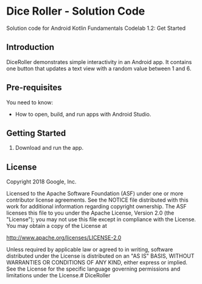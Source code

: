Dice Roller - Solution Code
===========================

Solution code for Android Kotlin Fundamentals Codelab 1.2: Get Started

Introduction
------------

DiceRoller demonstrates simple interactivity in an Android app.
It contains one button that updates a text view with a random
value between 1 and 6.

Pre-requisites
--------------

You need to know:
- How to open, build, and run apps with Android Studio.


Getting Started
---------------

1. Download and run the app.

License
-------

Copyright 2018 Google, Inc.

Licensed to the Apache Software Foundation (ASF) under one or more contributor
license agreements.  See the NOTICE file distributed with this work for
additional information regarding copyright ownership.  The ASF licenses this
file to you under the Apache License, Version 2.0 (the "License"); you may not
use this file except in compliance with the License.  You may obtain a copy of
the License at

  http://www.apache.org/licenses/LICENSE-2.0

Unless required by applicable law or agreed to in writing, software
distributed under the License is distributed on an "AS IS" BASIS, WITHOUT
WARRANTIES OR CONDITIONS OF ANY KIND, either express or implied.  See the
License for the specific language governing permissions and limitations under
the License.# DiceRoller
